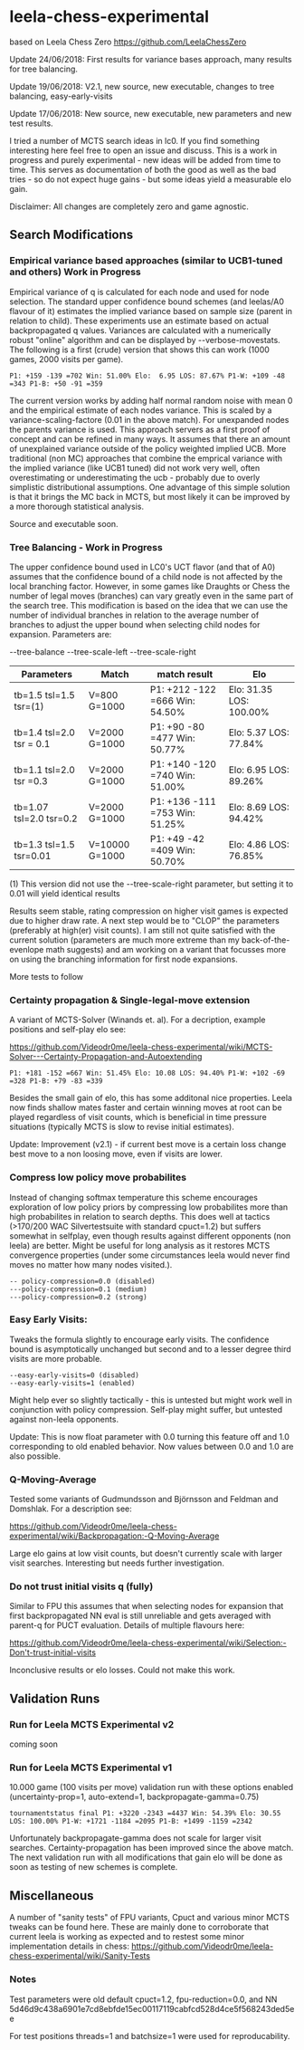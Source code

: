# leela-chess-experimental
based on Leela Chess Zero https://github.com/LeelaChessZero

Update 24/06/2018: First results for variance bases approach, many results for tree balancing.

Update 19/06/2018: V2.1, new source, new executable, changes to tree balancing, easy-early-visits

Update 17/06/2018: New source, new executable, new parameters and new test results.

I tried a number of MCTS search ideas in lc0. If you find something interesting here feel free to open an issue and discuss. This is a work in progress and purely experimental - new ideas will be added from time to time. This serves as documentation of both the good as well as the bad tries - so do not expect huge gains - but some ideas yield a measurable elo gain.  

Disclaimer: All changes are completely zero and game agnostic.

## Search Modifications
### Empirical variance based approaches (similar to UCB1-tuned and others) Work in Progress

Empirical variance of q is calculated for each node and used for node selection. The standard upper confidence bound schemes (and leelas/A0 flavour of it)  estimates the implied variance based on sample size (parent in relation to child). These experiments use an estimate based on actual backpropagated q values. Variances are calculated with a numerically robust "online" algorithm and can be displayed by --verbose-movestats. The following is a first (crude) version that shows this can work (1000 games, 2000 visits per game). 

```
P1: +159 -139 =702 Win: 51.00% Elo:  6.95 LOS: 87.67% P1-W: +109 -48 =343 P1-B: +50 -91 =359
````
The current version works by adding half normal random noise with mean 0 and the empirical estimate of each nodes variance. This is scaled by a variance-scaling-factore (0.01 in the above match). For unexpanded nodes the parents variance is used. This approach servers as a first proof of concept and can be refined in many ways. It assumes that there an amount of unexplained variance outside of the policy weighted implied UCB. More traditional (non MC) approaches that combine the emprical variance with the implied variance (like UCB1 tuned) did not work very well, often overestimating or underestimating the ucb - probably due to overly simplistic distributional assumptions. One advantage of this simple solution is that it brings the MC back in MCTS, but most likely it can be improved by a more thorough statistical analysis.  

Source and executable soon.

### Tree Balancing - Work in Progress
The upper confidence bound used in LC0's UCT flavor (and that of A0) assumes that the confidence bound of a child node is not affected by the local branching factor. However, in some games like Draughts or Chess the number of legal moves (branches) can vary greatly even in the same part of the search tree. This modification is based on the idea that we can use the number of individual branches in relation to the average number of branches to adjust the upper bound when selecting child nodes for expansion. Parameters are:

--tree-balance
--tree-scale-left
--tree-scale-right

Parameters | Match | match result| Elo
---------- | ------| --------|----
tb=1.5 tsl=1.5 tsr=(1)|V=800 G=1000  |P1: +212 -122 =666 Win: 54.50% |Elo: 31.35 LOS: 100.00% 
tb=1.4 tsl=2.0 tsr = 0.1|V=2000 G=1000 | P1: +90 -80 =477 Win: 50.77% |Elo:  5.37 LOS: 77.84% 
tb=1.1 tsl=2.0 tsr =0.3| V=2000 G=1000| P1: +140 -120 =740 Win: 51.00% |Elo:  6.95 LOS: 89.26% 
tb=1.07 tsl=2.0 tsr=0.2| V=2000 G=1000 |P1: +136 -111 =753 Win: 51.25% |Elo:  8.69 LOS: 94.42% 
tb=1.3 tsl=1.5 tsr=0.01| V=10000 G=1000 |P1: +49 -42 =409 Win: 50.70% |Elo:  4.86 LOS: 76.85% 

(1) This version did not use the --tree-scale-right parameter, but setting it to 0.01 will yield identical results

Results seem stable, rating compression on higher visit games is expected due to higher draw rate. A next step would be to  "CLOP" the parameters (preferably at high(er) visit counts). I am still not quite satisfied with the current solution (parameters are much more extreme than my back-of-the-evenlope math suggests) and am working on a variant that focusses more on using the branching information for first node expansions.

More tests to follow

### Certainty propagation & Single-legal-move extension

A variant of MCTS-Solver (Winands et. al). For a decription, example positions and self-play elo see:

https://github.com/Videodr0me/leela-chess-experimental/wiki/MCTS-Solver---Certainty-Propagation-and-Autoextending

```
P1: +181 -152 =667 Win: 51.45% Elo: 10.08 LOS: 94.40% P1-W: +102 -69 =328 P1-B: +79 -83 =339
```
Besides the small gain of elo, this has some additonal nice properties. Leela now finds shallow mates faster and certain winning moves at root can be played regardless of visit counts, which is beneficial in time pressure situations (typically MCTS is slow to revise initial estimates).

Update: 
Improvement (v2.1) - if current best move is a certain loss change best move to a non loosing move, even if visits are lower.

### Compress low policy move probabilites
Instead of changing softmax temperature this scheme encourages exploration of low policy priors by compressing low probabilites more than high probabilites in relation to search depths. This does well at tactics (>170/200 WAC Silvertestsuite with standard cpuct=1.2) but suffers somewhat in selfplay, even though results against different opponents (non leela) are better. Might be useful for long analysis as it restores MCTS convergence properties (under some circumstances leela would never find moves no matter how many nodes visited.). 
```
-- policy-compression=0.0 (disabled)
---policy-compression=0.1 (medium)
---policy-compression=0.2 (strong)
```
### Easy Early Visits:
Tweaks the formula slightly to encourage early visits. The confidence bound is asymptotically unchanged but second and to a lesser degree third visits are more probable.
```
--easy-early-visits=0 (disabled)
--easy-early-visits=1 (enabled)
```
Might help ever so slightly tactically - this is untested but might work well in conjunction with policy compression. Self-play might suffer, but untested against non-leela opponents. 

Update: This is now float parameter with 0.0 turning this feature off and 1.0 corresponding to old enabled behavior. Now values between 0.0 and 1.0 are also possible.

### Q-Moving-Average
Tested some variants of Gudmundsson and Björnsson and Feldman and Domshlak. For a description see:

https://github.com/Videodr0me/leela-chess-experimental/wiki/Backpropagation:-Q-Moving-Average

Large elo gains at low visit counts, but doesn't currently scale with larger visit searches. Interesting but needs further investigation.

### Do not trust initial visits q (fully)
Similar to FPU this assumes that when selecting nodes for expansion that first backpropagated NN eval is still unreliable and gets averaged with parent-q for PUCT evaluation. Details of multiple flavours here:

https://github.com/Videodr0me/leela-chess-experimental/wiki/Selection:-Don't-trust-initial-visits

Inconclusive results or elo losses. Could not make this work.




## Validation Runs

### Run for Leela MCTS Experimental v2
coming soon

### Run for Leela MCTS Experimental v1

10.000 game (100 visits per move) validation run with these options enabled (uncertainty-prop=1, auto-extend=1, backpropagate-gamma=0.75)
```
tournamentstatus final P1: +3220 -2343 =4437 Win: 54.39% Elo: 30.55 LOS: 100.00% P1-W: +1721 -1184 =2095 P1-B: +1499 -1159 =2342
```
Unfortunately backpropagate-gamma does not scale for larger visit searches. Certainty-propagation has been improved since the above match. The next validation run with all modifications that gain elo will be done as soon as testing of new schemes is complete.


## Miscellaneous
A number of "sanity tests" of FPU variants, Cpuct and various minor MCTS tweaks can be found here. These are mainly done to corroborate that current leela is working as expected and to restest some minor implementation details in chess:
https://github.com/Videodr0me/leela-chess-experimental/wiki/Sanity-Tests

### Notes
Test parameters were old default cpuct=1.2, fpu-reduction=0.0, and NN 5d46d9c438a6901e7cd8ebfde15ec00117119cabfcd528d4ce5f568243ded5ee

For test positions threads=1 and batchsize=1 were used for reproducability.
